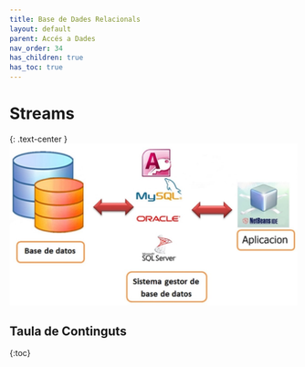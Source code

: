 ```yaml
---
title: Base de Dades Relacionals
layout: default
parent: Accés a Dades
nav_order: 34
has_children: true
has_toc: true
---
```



# Streams
{: .text-center }
![alt text](imatges/1db.jpg)

## Taula de Continguts
{:toc}
